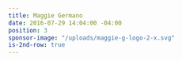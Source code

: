 ```yaml
---
title: Maggie Germano
date: 2016-07-29 14:04:00 -04:00
position: 3
sponsor-image: "/uploads/maggie-g-logo-2-x.svg"
is-2nd-row: true
---
```


